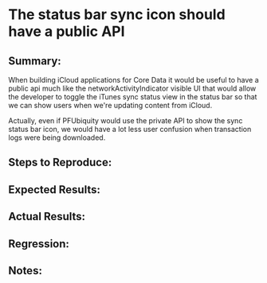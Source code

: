 # The status bar sync icon should have a public API

## Summary:

When building iCloud applications for Core Data it would be useful to have a public api much like the networkActivityIndicator visible UI that would allow the developer to toggle the iTunes sync status view in the status bar so that we can show users when we're updating content from iCloud.

Actually, even if PFUbiquity would use the private API to show the sync status bar icon, we would have a lot less user confusion when transaction logs were being downloaded.

## Steps to Reproduce:

## Expected Results:

## Actual Results:

## Regression:

## Notes:
